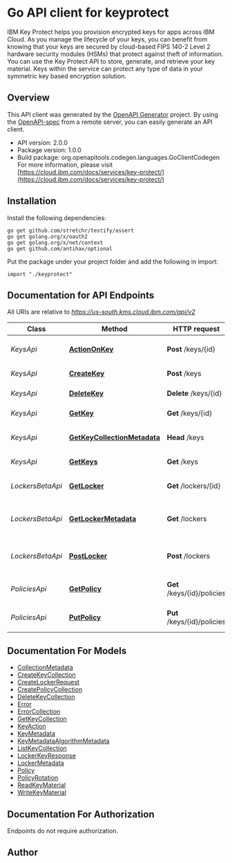 # Go API client for keyprotect

IBM Key Protect helps you provision encrypted keys for apps across IBM Cloud. As you manage the lifecycle of your keys, you can benefit from knowing that your keys are secured by cloud-based FIPS 140-2 Level 2 hardware security modules (HSMs) that protect against theft of information. You can use the Key Protect API to store, generate, and retrieve your key material. Keys within the service can protect any type of data in your symmetric key based encryption solution.

## Overview
This API client was generated by the [OpenAPI Generator](https://openapi-generator.tech) project.  By using the [OpenAPI-spec](https://www.openapis.org/) from a remote server, you can easily generate an API client.

- API version: 2.0.0
- Package version: 1.0.0
- Build package: org.openapitools.codegen.languages.GoClientCodegen
For more information, please visit [https://cloud.ibm.com/docs/services/key-protect/](https://cloud.ibm.com/docs/services/key-protect/)

## Installation

Install the following dependencies:
```
go get github.com/stretchr/testify/assert
go get golang.org/x/oauth2
go get golang.org/x/net/context
go get github.com/antihax/optional
```

Put the package under your project folder and add the following in import:
```golang
import "./keyprotect"
```

## Documentation for API Endpoints

All URIs are relative to *https://us-south.kms.cloud.ibm.com/api/v2*

Class | Method | HTTP request | Description
------------ | ------------- | ------------- | -------------
*KeysApi* | [**ActionOnKey**](docs/KeysApi.md#actiononkey) | **Post** /keys/{id} | Invoke an action on a key
*KeysApi* | [**CreateKey**](docs/KeysApi.md#createkey) | **Post** /keys | Create a new key
*KeysApi* | [**DeleteKey**](docs/KeysApi.md#deletekey) | **Delete** /keys/{id} | Delete a key by ID
*KeysApi* | [**GetKey**](docs/KeysApi.md#getkey) | **Get** /keys/{id} | Retrieve a key by ID
*KeysApi* | [**GetKeyCollectionMetadata**](docs/KeysApi.md#getkeycollectionmetadata) | **Head** /keys | Retrieve the number of keys
*KeysApi* | [**GetKeys**](docs/KeysApi.md#getkeys) | **Get** /keys | Retrieve a list of keys
*LockersBetaApi* | [**GetLocker**](docs/LockersBetaApi.md#getlocker) | **Get** /lockers/{id} | Retrieve a transport key by ID
*LockersBetaApi* | [**GetLockerMetadata**](docs/LockersBetaApi.md#getlockermetadata) | **Get** /lockers | Retrieve transport key metadata
*LockersBetaApi* | [**PostLocker**](docs/LockersBetaApi.md#postlocker) | **Post** /lockers | Create a new transport key
*PoliciesApi* | [**GetPolicy**](docs/PoliciesApi.md#getpolicy) | **Get** /keys/{id}/policies | Retrieve a list of policies
*PoliciesApi* | [**PutPolicy**](docs/PoliciesApi.md#putpolicy) | **Put** /keys/{id}/policies | Replace an existing policy


## Documentation For Models

 - [CollectionMetadata](docs/CollectionMetadata.md)
 - [CreateKeyCollection](docs/CreateKeyCollection.md)
 - [CreateLockerRequest](docs/CreateLockerRequest.md)
 - [CreatePolicyCollection](docs/CreatePolicyCollection.md)
 - [DeleteKeyCollection](docs/DeleteKeyCollection.md)
 - [Error](docs/Error.md)
 - [ErrorCollection](docs/ErrorCollection.md)
 - [GetKeyCollection](docs/GetKeyCollection.md)
 - [KeyAction](docs/KeyAction.md)
 - [KeyMetadata](docs/KeyMetadata.md)
 - [KeyMetadataAlgorithmMetadata](docs/KeyMetadataAlgorithmMetadata.md)
 - [ListKeyCollection](docs/ListKeyCollection.md)
 - [LockerKeyResponse](docs/LockerKeyResponse.md)
 - [LockerMetadata](docs/LockerMetadata.md)
 - [Policy](docs/Policy.md)
 - [PolicyRotation](docs/PolicyRotation.md)
 - [ReadKeyMaterial](docs/ReadKeyMaterial.md)
 - [WriteKeyMaterial](docs/WriteKeyMaterial.md)


## Documentation For Authorization
 Endpoints do not require authorization.


## Author



